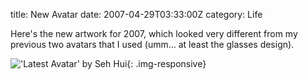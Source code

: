 title: New Avatar
date: 2007-04-29T03:33:00Z
category: Life

Here's the new artwork for 2007, which looked very different from my previous two avatars that I used (umm… at least the glasses design).

!['Latest Avatar' by Seh Hui](http://img.photobucket.com/albums/v95/seh_hui/signature/felixavt3.png){: .img-responsive}

